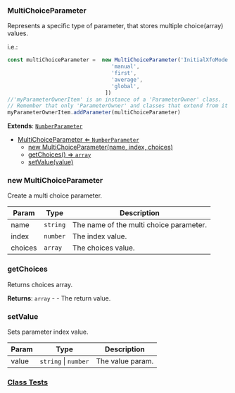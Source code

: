 <a name="MultiChoiceParameter"></a>

### MultiChoiceParameter 
Represents a specific type of parameter, that stores multiple choice(array) values.

i.e.:
```javascript
const multiChoiceParameter =  new MultiChoiceParameter('InitialXfoMode', GROUP_INITIAL_XFO_MODES.average, [
                                 'manual',
                                 'first',
                                 'average',
                                 'global',
                               ])
//'myParameterOwnerItem' is an instance of a 'ParameterOwner' class.
// Remember that only 'ParameterOwner' and classes that extend from it can host 'Parameter' objects.
myParameterOwnerItem.addParameter(multiChoiceParameter)
```


**Extends**: <code>[NumberParameter](api/SceneTree\Parameters\NumberParameter.md)</code>  

* [MultiChoiceParameter ⇐ <code>NumberParameter</code>](#MultiChoiceParameter)
    * [new MultiChoiceParameter(name, index, choices)](#new-MultiChoiceParameter)
    * [getChoices() ⇒ <code>array</code>](#getChoices)
    * [setValue(value)](#setValue)

<a name="new_MultiChoiceParameter_new"></a>

### new MultiChoiceParameter
Create a multi choice parameter.


| Param | Type | Description |
| --- | --- | --- |
| name | <code>string</code> | The name of the multi choice parameter. |
| index | <code>number</code> | The index value. |
| choices | <code>array</code> | The choices value. |

<a name="MultiChoiceParameter+getChoices"></a>

### getChoices
Returns choices array.


**Returns**: <code>array</code> - - The return value.  
<a name="MultiChoiceParameter+setValue"></a>

### setValue
Sets parameter index value.



| Param | Type | Description |
| --- | --- | --- |
| value | <code>string</code> \| <code>number</code> | The value param. |



### [Class Tests](api/SceneTree\Parameters/MultiChoiceParameter.test)
